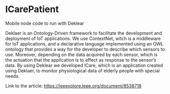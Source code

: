 # ICarePatient
Mobile node code to run with Deklear

Deklaer is an Ontology-Driven framework to facilitate the development and deployment of IoT applications. We use
ContextNet, witch is a middleware for IoT applications, and a declarative language implemented using an OWL ontology that
provides a way for the developer to describe which sensors to use. Moreover, depending on the data acquired by each sensor, which
is the actuation that the application is to effect as response to the sensor’s data. By using Deklear we developed ICare, which is an application
created using Deklaer, to monitor physiological data of elderly people with special needs.

Link to the article: https://ieeexplore.ieee.org/document/8538718
